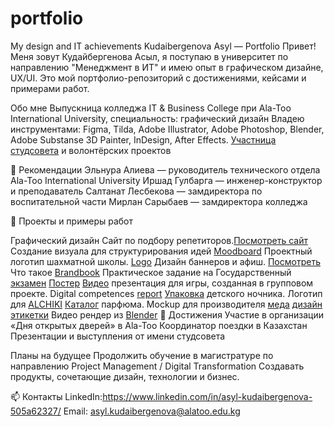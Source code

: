 # portfolio
My design and IT achievements
Kudaibergenova Asyl — Portfolio
Привет! Меня зовут Кудайбергенова Асыл, я поступаю в университет по направлению "Менеджмент в ИТ" и имею опыт в графическом дизайне, UX/UI. Это мой портфолио-репозиторий с достижениями, кейсами и примерами работ.

Обо мне
Выпускница колледжа IT & Business College при Ala-Too International University, специальность: графический дизайн 
Владею инструментами: Figma, Tilda, Adobe Illustrator, Adobe Photoshop, Blender, Adobe Substanse 3D Painter, InDesign, After Effects.
[Участница студсовета](itBUS.jpg) и волонтёрских проектов

🧾 Рекомендации
Эльнура Алиева — руководитель технического отдела Ala-Too International University
Иршад Гулбарга — инженер-конструктор и преподаватель
Салтанат Лесбекова — замдиректора по воспитательной части
Мирлан Сарыбаев — замдиректора колледжа

📂 Проекты и примеры работ


Графический дизайн      Сайт по подбору репетиторов.[Посмотреть сайт](работагруппсайт.png)        Создание визуала для структурирования идей [Moodboard](мудборд.pdf)           Проектный логотип шахматной школы. [Logo](заданиелогошахматы.pdf)             Дизайн баннеров и афиш. [Посмотреть](постерыкконцертам.pdf) 	           Что такое [Brandbook](брендбукR.pdf)
Практическое задание на Государственный [экзамен](брендбукгосы.pdf)
[Постер](постеркиткат.pdf)
[Видео](https://drive.google.com/file/d/1Bs2hStFzIyAGAYoFFvHL0yE9jzg4Fh8H/view?usp=sharing) презентация для игры, созданная в групповом проекте. 
Digital competences [report](https://drive.google.com/file/d/1Xgas1cUcHYclF5-0DdbwG6AmGmdgyxOw/view?usp=sharing)
[Упаковка](https://drive.google.com/file/d/1BdODFOfgFJtE2K7YkG0-mVM2D8zokBIB/view?usp=sharing) детского ночника.
Логотип для [ALCHIKI](https://drive.google.com/file/d/1ICoQifaHdQeXGbxZQA9Z4ESzb0WUP8FQ/view?usp=sharing)
[Каталог](https://drive.google.com/file/d/1XqmutVdKr48iafliYixKwxxVec8Xufqf/view?usp=sharing) парфюма.
Mockup для производителя [меда](https://drive.google.com/file/d/1USVyKMyD007KSAUnyyXr4mD8b0LRC0ry/view?usp=sharing) [дизайн этикетки](https://drive.google.com/file/d/1q7EyPXrpmzZTeNouAxFNPtu37M6o8C7e/view?usp=sharing)
Видео рендер из [Blender](https://drive.google.com/file/d/16BQIUkQ1rFbQSUYs4lkDrMA-I73kC6q9/view?usp=sharing)
🌟 Достижения
Участие в организации «Дня открытых дверей» в Ala-Too
Координатор поездки в Казахстан
Презентации и выступления от имени студсовета

Планы на будущее
Продолжить обучение в магистратуре по направлению Project Management / Digital Transformation
Создавать продукты, сочетающие дизайн, технологии и бизнес.

📫 Контакты
LinkedIn:https://www.linkedin.com/in/asyl-kudaibergenova-505a62327/ 
Email: asyl.kudaibergenova@alatoo.edu.kg

